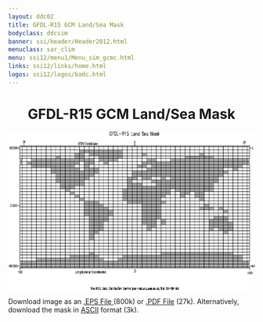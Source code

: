 ```yaml
---
layout: ddc02
title: GFDL-R15 GCM Land/Sea Mask
bodyclass: ddcsim
banner: ssi/header/Header2012.html
menuclass: sar_clim
menu: ssi12/menu1/Menu_sim_gcmc.html
links: ssi12/links/home.html
logos: ssi12/logos/badc.html
---
```

 <div id="pagetitle">
 <h1 align="center">GFDL-R15 GCM Land/Sea Mask</h1>
 </div>
 <!-- End of Page Title Block -->
 
 
 <!-- Insert Land/Sea Mask Here -->
 
 
 
 <p align="center"><IMG SRC="gfdlr15_landsea.gif" alt="Land-sea mask" WIDTH="600" HEIGHT="324" ALIGN="middle"></p>
 
 <P>Download image as an <A HREF="gfdlr15_landsea.eps">.EPS File</A><A HREF="gfdlr15_landsea.eps">
 </A>(800k) or <A HREF="gfdlr15_landsea.pdf">.PDF File</A> (27k).  Alternatively, download
 the mask in <A HREF="gfdlr15_landsea.txt">ASCII</A> format (3k).</P>
 
 <p>&nbsp;</p>
 
 
 
 <p></p>
 
 <!-- end of center column -->
